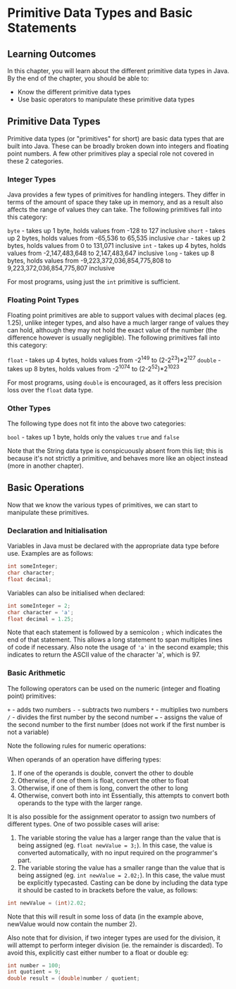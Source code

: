 # Primitive Data Types and Basic Statements

## Learning Outcomes

In this chapter, you will learn about the different primitive data types in Java.
By the end of the chapter, you should be able to:
- Know the different primitive data types
- Use basic operators to manipulate these primitive data types

## Primitive Data Types

Primitive data types (or "primitives" for short) are basic data types that are built into Java. These can be broadly broken down into integers and floating point numbers. A few other primitives play a special role not covered in these 2 categories.

### Integer Types

Java provides a few types of primitives for handling integers. They differ in terms of the amount of space they take up in memory, and as a result also affects the range of values they can take. The following primitives fall into this category:

`byte` - takes up 1 byte, holds values from -128 to 127 inclusive
`short` - takes up 2 bytes, holds values from -65,536 to 65,535 inclusive
`char` - takes up 2 bytes, holds values from 0 to 131,071 inclusive
`int` - takes up 4 bytes, holds values from -2,147,483,648 to 2,147,483,647 inclusive
`long` - takes up 8 bytes, holds values from -9,223,372,036,854,775,808 to 9,223,372,036,854,775,807 inclusive

For most programs, using just the `int` primitive is sufficient.

### Floating Point Types

Floating point primitives are able to support values with decimal places (eg. 1.25), unlike integer types, and also have a much larger range of values they can hold, although they may not hold the exact value of the number (the difference however is usually negligible). The following primitives fall into this category:

`float` - takes up 4 bytes, holds values from -2<sup>149</sup> to (2-2<sup>23</sup>)*2<sup>127</sup>
`double` - takes up 8 bytes, holds values from -2<sup>1074</sup> to (2-2<sup>52</sup>)*2<sup>1023</sup>

For most programs, using `double` is encouraged, as it offers less precision loss over the `float` data type.

### Other Types

The following type does not fit into the above two categories:

`bool` - takes up 1 byte, holds only the values `true` and `false`

Note that the String data type is conspicuously absent from this list; this is because it's not strictly a primitive, and behaves more like an object instead (more in another chapter).

## Basic Operations

Now that we know the various types of primitives, we can start to manipulate these primitives.

### Declaration and Initialisation

Variables in Java must be declared with the appropriate data type before use. Examples are as follows:

```java
int someInteger;
char character;
float decimal;
```

Variables can also be initialised when declared:

```java
int someInteger = 2;
char character = 'a';
float decimal = 1.25;
```

Note that each statement is followed by a semicolon `;` which indicates the end of that statement. This allows a long statement to span multiples lines of code if necessary.
Also note the usage of `'a'` in the second example; this indicates to return the ASCII value of the character 'a', which is 97.

### Basic Arithmetic

The following operators can be used on the numeric (integer and floating point) primitives:

`+` - adds two numbers
`-` - subtracts two numbers
`*` - multiplies two numbers
`/` - divides the first number by the second number
`=` - assigns the value of the second number to the first number (does not work if the first number is not a variable)

Note the following rules for numeric operations:

When operands of an operation have differing types:
1. If one of the operands is double, convert the other to double
1. Otherwise, if one of them is float, convert the other to float
1. Otherwise, if one of them is long, convert the other to long
1. Otherwise, convert both into int
Essentially, this attempts to convert both operands to the type with the larger range.

It is also possible for the assignment operator to assign two numbers of different types. One of two possible cases will arise:
1. The variable storing the value has a larger range than the value that is being assigned (eg. `float newValue = 3;`). In this case, the value is converted automatically, with no input required on the programmer's part.
2. The variable storing the value has a smaller range than the value that is being assigned (eg. `int newValue = 2.02;`). In this case, the value must be explicitly typecasted. Casting can be done by including the data type it should be casted to in brackets before the value, as follows:

```java
int newValue = (int)2.02;
```

Note that this will result in some loss of data (in the example above, newValue would now contain the number 2).

Also note that for division, if two integer types are used for the division, it will attempt to perform integer division (ie. the remainder is discarded). To avoid this, explicitly cast either number to a float or double eg:

```java
int number = 100;
int quotient = 9;
double result = (double)number / quotient;
```